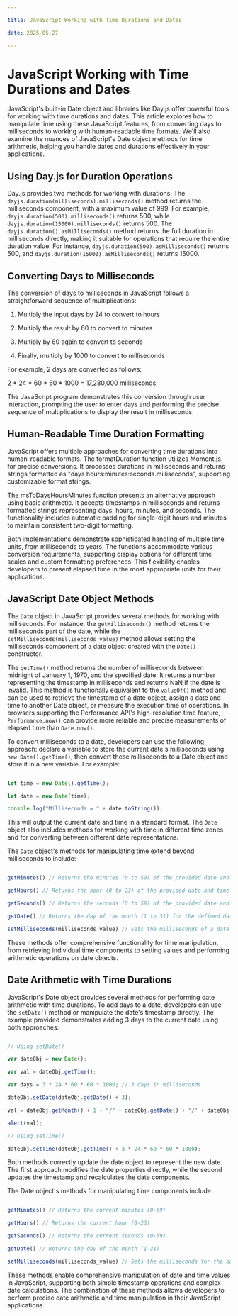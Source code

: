 ```yaml
---

title: JavaScript Working with Time Durations and Dates

date: 2025-05-27

---
```



# JavaScript Working with Time Durations and Dates

JavaScript's built-in Date object and libraries like Day.js offer powerful tools for working with time durations and dates. This article explores how to manipulate time using these JavaScript features, from converting days to milliseconds to working with human-readable time formats. We'll also examine the nuances of JavaScript's Date object methods for time arithmetic, helping you handle dates and durations effectively in your applications.


## Using Day.js for Duration Operations

Day.js provides two methods for working with durations. The `dayjs.duration(milliseconds).milliseconds()` method returns the milliseconds component, with a maximum value of 999. For example, `dayjs.duration(500).milliseconds()` returns 500, while `dayjs.duration(15000).milliseconds()` returns 500. The `dayjs.duration().asMilliseconds()` method returns the full duration in milliseconds directly, making it suitable for operations that require the entire duration value. For instance, `dayjs.duration(500).asMilliseconds()` returns 500, and `dayjs.duration(15000).asMilliseconds()` returns 15000.


## Converting Days to Milliseconds

The conversion of days to milliseconds in JavaScript follows a straightforward sequence of multiplications:

1. Multiply the input days by 24 to convert to hours

2. Multiply the result by 60 to convert to minutes

3. Multiply by 60 again to convert to seconds

4. Finally, multiply by 1000 to convert to milliseconds

For example, 2 days are converted as follows:

2 * 24 * 60 * 60 * 1000 = 17,280,000 milliseconds

The JavaScript program demonstrates this conversion through user interaction, prompting the user to enter days and performing the precise sequence of multiplications to display the result in milliseconds.


## Human-Readable Time Duration Formatting

JavaScript offers multiple approaches for converting time durations into human-readable formats. The formatDuration function utilizes Moment.js for precise conversions. It processes durations in milliseconds and returns strings formatted as "days hours:minutes:seconds.milliseconds", supporting customizable format strings.

The msToDaysHoursMinutes function presents an alternative approach using basic arithmetic. It accepts timestamps in milliseconds and returns formatted strings representing days, hours, minutes, and seconds. The functionality includes automatic padding for single-digit hours and minutes to maintain consistent two-digit formatting.

Both implementations demonstrate sophisticated handling of multiple time units, from milliseconds to years. The functions accommodate various conversion requirements, supporting display options for different time scales and custom formatting preferences. This flexibility enables developers to present elapsed time in the most appropriate units for their applications.


## JavaScript Date Object Methods

The `Date` object in JavaScript provides several methods for working with milliseconds. For instance, the `getMilliseconds()` method returns the milliseconds part of the date, while the `setMilliseconds(milliseconds_value)` method allows setting the milliseconds component of a date object created with the `Date()` constructor.

The `getTime()` method returns the number of milliseconds between midnight of January 1, 1970, and the specified date. It returns a number representing the timestamp in milliseconds and returns NaN if the date is invalid. This method is functionally equivalent to the `valueOf()` method and can be used to retrieve the timestamp of a date object, assign a date and time to another Date object, or measure the execution time of operations. In browsers supporting the Performance API's high-resolution time feature, `Performance.now()` can provide more reliable and precise measurements of elapsed time than `Date.now()`.

To convert milliseconds to a date, developers can use the following approach: declare a variable to store the current date's milliseconds using `new Date().getTime()`, then convert these milliseconds to a Date object and store it in a new variable. For example:

```javascript

let time = new Date().getTime();

let date = new Date(time);

console.log("Milliseconds = " + date.toString());

```

This will output the current date and time in a standard format. The `Date` object also includes methods for working with time in different time zones and for converting between different date representations.

The `Date` object's methods for manipulating time extend beyond milliseconds to include:

```javascript

getMinutes() // Returns the minutes (0 to 59) of the provided date and time

getHours() // Returns the hour (0 to 23) of the provided date and time

getSeconds() // Returns the seconds (0 to 59) of the provided date and time

getDate() // Returns the day of the month (1 to 31) for the defined date

setMilliseconds(milliseconds_value) // Sets the milliseconds of a date object

```

These methods offer comprehensive functionality for time manipulation, from retrieving individual time components to setting values and performing arithmetic operations on date objects.


## Date Arithmetic with Time Durations

JavaScript's Date object provides several methods for performing date arithmetic with time durations. To add days to a date, developers can use the `setDate()` method or manipulate the date's timestamp directly. The example provided demonstrates adding 3 days to the current date using both approaches:

```javascript

// Using setDate()

var dateObj = new Date();

var val = dateObj.getTime();

var days = 3 * 24 * 60 * 60 * 1000; // 3 days in milliseconds

dateObj.setDate(dateObj.getDate() + 3);

val = dateObj.getMonth() + 1 + "/" + dateObj.getDate() + "/" + dateObj.getFullYear();

alert(val);

// Using setTime()

dateObj.setTime(dateObj.getTime() + 3 * 24 * 60 * 60 * 1000);

```

Both methods correctly update the date object to represent the new date. The first approach modifies the date properties directly, while the second updates the timestamp and recalculates the date components.

The Date object's methods for manipulating time components include:

```javascript

getMinutes() // Returns the current minutes (0-59)

getHours() // Returns the current hour (0-23)

getSeconds() // Returns the current seconds (0-59)

getDate() // Returns the day of the month (1-31)

setMilliseconds(milliseconds_value) // Sets the milliseconds for the date object

```

These methods enable comprehensive manipulation of date and time values in JavaScript, supporting both simple timestamp operations and complex date calculations. The combination of these methods allows developers to perform precise date arithmetic and time manipulation in their JavaScript applications.

